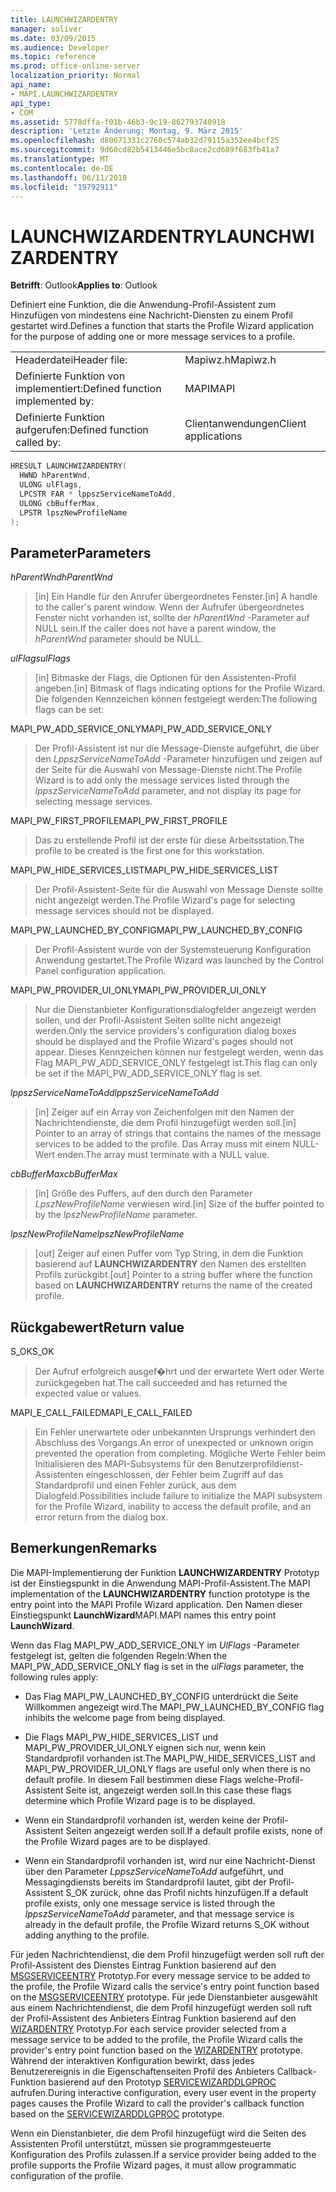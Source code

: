 ```yaml
---
title: LAUNCHWIZARDENTRY
manager: soliver
ms.date: 03/09/2015
ms.audience: Developer
ms.topic: reference
ms.prod: office-online-server
localization_priority: Normal
api_name:
- MAPI.LAUNCHWIZARDENTRY
api_type:
- COM
ms.assetid: 5778dffa-f01b-46b3-9c19-862793740918
description: 'Letzte Änderung: Montag, 9. März 2015'
ms.openlocfilehash: d80671331c2760c574ab32d79115a352ee4bcf25
ms.sourcegitcommit: 9d60cd82b5413446e5bc8ace2cd689f683fb41a7
ms.translationtype: MT
ms.contentlocale: de-DE
ms.lasthandoff: 06/11/2018
ms.locfileid: "19792911"
---
```

# <a name="launchwizardentry"></a><span data-ttu-id="c53df-103">LAUNCHWIZARDENTRY</span><span class="sxs-lookup"><span data-stu-id="c53df-103">LAUNCHWIZARDENTRY</span></span>

  
  
<span data-ttu-id="c53df-104">**Betrifft**: Outlook</span><span class="sxs-lookup"><span data-stu-id="c53df-104">**Applies to**: Outlook</span></span> 
  
<span data-ttu-id="c53df-105">Definiert eine Funktion, die die Anwendung-Profil-Assistent zum Hinzufügen von mindestens eine Nachricht-Diensten zu einem Profil gestartet wird.</span><span class="sxs-lookup"><span data-stu-id="c53df-105">Defines a function that starts the Profile Wizard application for the purpose of adding one or more message services to a profile.</span></span> 
  
|||
|:-----|:-----|
|<span data-ttu-id="c53df-106">Headerdatei</span><span class="sxs-lookup"><span data-stu-id="c53df-106">Header file:</span></span>  <br/> |<span data-ttu-id="c53df-107">Mapiwz.h</span><span class="sxs-lookup"><span data-stu-id="c53df-107">Mapiwz.h</span></span>  <br/> |
|<span data-ttu-id="c53df-108">Definierte Funktion von implementiert:</span><span class="sxs-lookup"><span data-stu-id="c53df-108">Defined function implemented by:</span></span>  <br/> |<span data-ttu-id="c53df-109">MAPI</span><span class="sxs-lookup"><span data-stu-id="c53df-109">MAPI</span></span>  <br/> |
|<span data-ttu-id="c53df-110">Definierte Funktion aufgerufen:</span><span class="sxs-lookup"><span data-stu-id="c53df-110">Defined function called by:</span></span>  <br/> |<span data-ttu-id="c53df-111">Clientanwendungen</span><span class="sxs-lookup"><span data-stu-id="c53df-111">Client applications</span></span>  <br/> |
   
```cpp
HRESULT LAUNCHWIZARDENTRY(
  HWND hParentWnd,
  ULONG ulFlags,
  LPCSTR FAR * lppszServiceNameToAdd,
  ULONG cbBufferMax,
  LPSTR lpszNewProfileName
);
```

## <a name="parameters"></a><span data-ttu-id="c53df-112">Parameter</span><span class="sxs-lookup"><span data-stu-id="c53df-112">Parameters</span></span>

 <span data-ttu-id="c53df-113">_hParentWnd_</span><span class="sxs-lookup"><span data-stu-id="c53df-113">_hParentWnd_</span></span>
  
> <span data-ttu-id="c53df-114">[in] Ein Handle für den Anrufer übergeordnetes Fenster.</span><span class="sxs-lookup"><span data-stu-id="c53df-114">[in] A handle to the caller's parent window.</span></span> <span data-ttu-id="c53df-115">Wenn der Aufrufer übergeordnetes Fenster nicht vorhanden ist, sollte der _hParentWnd_ -Parameter auf NULL sein.</span><span class="sxs-lookup"><span data-stu-id="c53df-115">If the caller does not have a parent window, the  _hParentWnd_ parameter should be NULL.</span></span> 
    
 <span data-ttu-id="c53df-116">_ulFlags_</span><span class="sxs-lookup"><span data-stu-id="c53df-116">_ulFlags_</span></span>
  
> <span data-ttu-id="c53df-117">[in] Bitmaske der Flags, die Optionen für den Assistenten-Profil angeben.</span><span class="sxs-lookup"><span data-stu-id="c53df-117">[in] Bitmask of flags indicating options for the Profile Wizard.</span></span> <span data-ttu-id="c53df-118">Die folgenden Kennzeichen können festgelegt werden:</span><span class="sxs-lookup"><span data-stu-id="c53df-118">The following flags can be set:</span></span>
    
<span data-ttu-id="c53df-119">MAPI_PW_ADD_SERVICE_ONLY</span><span class="sxs-lookup"><span data-stu-id="c53df-119">MAPI_PW_ADD_SERVICE_ONLY</span></span> 
  
> <span data-ttu-id="c53df-120">Der Profil-Assistent ist nur die Message-Dienste aufgeführt, die über den _LppszServiceNameToAdd_ -Parameter hinzufügen und zeigen auf der Seite für die Auswahl von Message-Dienste nicht.</span><span class="sxs-lookup"><span data-stu-id="c53df-120">The Profile Wizard is to add only the message services listed through the  _lppszServiceNameToAdd_ parameter, and not display its page for selecting message services.</span></span> 
    
<span data-ttu-id="c53df-121">MAPI_PW_FIRST_PROFILE</span><span class="sxs-lookup"><span data-stu-id="c53df-121">MAPI_PW_FIRST_PROFILE</span></span> 
  
> <span data-ttu-id="c53df-122">Das zu erstellende Profil ist der erste für diese Arbeitsstation.</span><span class="sxs-lookup"><span data-stu-id="c53df-122">The profile to be created is the first one for this workstation.</span></span> 
    
<span data-ttu-id="c53df-123">MAPI_PW_HIDE_SERVICES_LIST</span><span class="sxs-lookup"><span data-stu-id="c53df-123">MAPI_PW_HIDE_SERVICES_LIST</span></span> 
  
> <span data-ttu-id="c53df-124">Der Profil-Assistent-Seite für die Auswahl von Message Dienste sollte nicht angezeigt werden.</span><span class="sxs-lookup"><span data-stu-id="c53df-124">The Profile Wizard's page for selecting message services should not be displayed.</span></span> 
    
<span data-ttu-id="c53df-125">MAPI_PW_LAUNCHED_BY_CONFIG</span><span class="sxs-lookup"><span data-stu-id="c53df-125">MAPI_PW_LAUNCHED_BY_CONFIG</span></span> 
  
> <span data-ttu-id="c53df-126">Der Profil-Assistent wurde von der Systemsteuerung Konfiguration Anwendung gestartet.</span><span class="sxs-lookup"><span data-stu-id="c53df-126">The Profile Wizard was launched by the Control Panel configuration application.</span></span> 
    
<span data-ttu-id="c53df-127">MAPI_PW_PROVIDER_UI_ONLY</span><span class="sxs-lookup"><span data-stu-id="c53df-127">MAPI_PW_PROVIDER_UI_ONLY</span></span> 
  
> <span data-ttu-id="c53df-128">Nur die Dienstanbieter Konfigurationsdialogfelder angezeigt werden sollen, und der Profil-Assistent Seiten sollte nicht angezeigt werden.</span><span class="sxs-lookup"><span data-stu-id="c53df-128">Only the service providers's configuration dialog boxes should be displayed and the Profile Wizard's pages should not appear.</span></span> <span data-ttu-id="c53df-129">Dieses Kennzeichen können nur festgelegt werden, wenn das Flag MAPI_PW_ADD_SERVICE_ONLY festgelegt ist.</span><span class="sxs-lookup"><span data-stu-id="c53df-129">This flag can only be set if the MAPI_PW_ADD_SERVICE_ONLY flag is set.</span></span> 
    
 <span data-ttu-id="c53df-130">_lppszServiceNameToAdd_</span><span class="sxs-lookup"><span data-stu-id="c53df-130">_lppszServiceNameToAdd_</span></span>
  
> <span data-ttu-id="c53df-131">[in] Zeiger auf ein Array von Zeichenfolgen mit den Namen der Nachrichtendienste, die dem Profil hinzugefügt werden soll.</span><span class="sxs-lookup"><span data-stu-id="c53df-131">[in] Pointer to an array of strings that contains the names of the message services to be added to the profile.</span></span> <span data-ttu-id="c53df-132">Das Array muss mit einem NULL-Wert enden.</span><span class="sxs-lookup"><span data-stu-id="c53df-132">The array must terminate with a NULL value.</span></span> 
    
 <span data-ttu-id="c53df-133">_cbBufferMax_</span><span class="sxs-lookup"><span data-stu-id="c53df-133">_cbBufferMax_</span></span>
  
> <span data-ttu-id="c53df-134">[in] Größe des Puffers, auf den durch den Parameter _LpszNewProfileName_ verwiesen wird.</span><span class="sxs-lookup"><span data-stu-id="c53df-134">[in] Size of the buffer pointed to by the  _lpszNewProfileName_ parameter.</span></span> 
    
 <span data-ttu-id="c53df-135">_lpszNewProfileName_</span><span class="sxs-lookup"><span data-stu-id="c53df-135">_lpszNewProfileName_</span></span>
  
> <span data-ttu-id="c53df-136">[out] Zeiger auf einen Puffer vom Typ String, in dem die Funktion basierend auf **LAUNCHWIZARDENTRY** den Namen des erstellten Profils zurückgibt.</span><span class="sxs-lookup"><span data-stu-id="c53df-136">[out] Pointer to a string buffer where the function based on **LAUNCHWIZARDENTRY** returns the name of the created profile.</span></span> 
    
## <a name="return-value"></a><span data-ttu-id="c53df-137">Rückgabewert</span><span class="sxs-lookup"><span data-stu-id="c53df-137">Return value</span></span>

<span data-ttu-id="c53df-138">S_OK</span><span class="sxs-lookup"><span data-stu-id="c53df-138">S_OK</span></span> 
  
> <span data-ttu-id="c53df-139">Der Aufruf erfolgreich ausgef�hrt und der erwartete Wert oder Werte zurückgegeben hat.</span><span class="sxs-lookup"><span data-stu-id="c53df-139">The call succeeded and has returned the expected value or values.</span></span> 
    
<span data-ttu-id="c53df-140">MAPI_E_CALL_FAILED</span><span class="sxs-lookup"><span data-stu-id="c53df-140">MAPI_E_CALL_FAILED</span></span> 
  
> <span data-ttu-id="c53df-141">Ein Fehler unerwartete oder unbekannten Ursprungs verhindert den Abschluss des Vorgangs.</span><span class="sxs-lookup"><span data-stu-id="c53df-141">An error of unexpected or unknown origin prevented the operation from completing.</span></span> <span data-ttu-id="c53df-142">Mögliche Werte Fehler beim Initialisieren des MAPI-Subsystems für den Benutzerprofildienst-Assistenten eingeschlossen, der Fehler beim Zugriff auf das Standardprofil und einen Fehler zurück, aus dem Dialogfeld.</span><span class="sxs-lookup"><span data-stu-id="c53df-142">Possibilities include failure to initialize the MAPI subsystem for the Profile Wizard, inability to access the default profile, and an error return from the dialog box.</span></span>
    
## <a name="remarks"></a><span data-ttu-id="c53df-143">Bemerkungen</span><span class="sxs-lookup"><span data-stu-id="c53df-143">Remarks</span></span>

<span data-ttu-id="c53df-144">Die MAPI-Implementierung der Funktion **LAUNCHWIZARDENTRY** Prototyp ist der Einstiegspunkt in die Anwendung MAPI-Profil-Assistent.</span><span class="sxs-lookup"><span data-stu-id="c53df-144">The MAPI implementation of the **LAUNCHWIZARDENTRY** function prototype is the entry point into the MAPI Profile Wizard application.</span></span> <span data-ttu-id="c53df-145">Den Namen dieser Einstiegspunkt **LaunchWizard**MAPI.</span><span class="sxs-lookup"><span data-stu-id="c53df-145">MAPI names this entry point **LaunchWizard**.</span></span> 
  
<span data-ttu-id="c53df-146">Wenn das Flag MAPI_PW_ADD_SERVICE_ONLY im _UlFlags_ -Parameter festgelegt ist, gelten die folgenden Regeln:</span><span class="sxs-lookup"><span data-stu-id="c53df-146">When the MAPI_PW_ADD_SERVICE_ONLY flag is set in the  _ulFlags_ parameter, the following rules apply:</span></span> 
  
- <span data-ttu-id="c53df-147">Das Flag MAPI_PW_LAUNCHED_BY_CONFIG unterdrückt die Seite Willkommen angezeigt wird.</span><span class="sxs-lookup"><span data-stu-id="c53df-147">The MAPI_PW_LAUNCHED_BY_CONFIG flag inhibits the welcome page from being displayed.</span></span> 
    
- <span data-ttu-id="c53df-148">Die Flags MAPI_PW_HIDE_SERVICES_LIST und MAPI_PW_PROVIDER_UI_ONLY eignen sich nur, wenn kein Standardprofil vorhanden ist.</span><span class="sxs-lookup"><span data-stu-id="c53df-148">The MAPI_PW_HIDE_SERVICES_LIST and MAPI_PW_PROVIDER_UI_ONLY flags are useful only when there is no default profile.</span></span> <span data-ttu-id="c53df-149">In diesem Fall bestimmen diese Flags welche-Profil-Assistent Seite ist, angezeigt werden soll.</span><span class="sxs-lookup"><span data-stu-id="c53df-149">In this case these flags determine which Profile Wizard page is to be displayed.</span></span> 
    
- <span data-ttu-id="c53df-150">Wenn ein Standardprofil vorhanden ist, werden keine der Profil-Assistent Seiten angezeigt werden soll.</span><span class="sxs-lookup"><span data-stu-id="c53df-150">If a default profile exists, none of the Profile Wizard pages are to be displayed.</span></span> 
    
- <span data-ttu-id="c53df-151">Wenn ein Standardprofil vorhanden ist, wird nur eine Nachricht-Dienst über den Parameter _LppszServiceNameToAdd_ aufgeführt, und Messagingdiensts bereits im Standardprofil lautet, gibt der Profil-Assistent S_OK zurück, ohne das Profil nichts hinzufügen.</span><span class="sxs-lookup"><span data-stu-id="c53df-151">If a default profile exists, only one message service is listed through the  _lppszServiceNameToAdd_ parameter, and that message service is already in the default profile, the Profile Wizard returns S_OK without adding anything to the profile.</span></span> 
    
<span data-ttu-id="c53df-152">Für jeden Nachrichtendienst, die dem Profil hinzugefügt werden soll ruft der Profil-Assistent des Dienstes Eintrag Funktion basierend auf den [MSGSERVICEENTRY](msgserviceentry.md) Prototyp.</span><span class="sxs-lookup"><span data-stu-id="c53df-152">For every message service to be added to the profile, the Profile Wizard calls the service's entry point function based on the [MSGSERVICEENTRY](msgserviceentry.md) prototype.</span></span> <span data-ttu-id="c53df-153">Für jede Dienstanbieter ausgewählt aus einem Nachrichtendienst, die dem Profil hinzugefügt werden soll ruft der Profil-Assistent des Anbieters Eintrag Funktion basierend auf den [WIZARDENTRY](wizardentry.md) Prototyp.</span><span class="sxs-lookup"><span data-stu-id="c53df-153">For each service provider selected from a message service to be added to the profile, the Profile Wizard calls the provider's entry point function based on the [WIZARDENTRY](wizardentry.md) prototype.</span></span> <span data-ttu-id="c53df-154">Während der interaktiven Konfiguration bewirkt, dass jedes Benutzerereignis in die Eigenschaftenseiten Profil des Anbieters Callback-Funktion basierend auf den Prototyp [SERVICEWIZARDDLGPROC](servicewizarddlgproc.md) aufrufen.</span><span class="sxs-lookup"><span data-stu-id="c53df-154">During interactive configuration, every user event in the property pages causes the Profile Wizard to call the provider's callback function based on the [SERVICEWIZARDDLGPROC](servicewizarddlgproc.md) prototype.</span></span> 
  
<span data-ttu-id="c53df-155">Wenn ein Dienstanbieter, die dem Profil hinzugefügt wird die Seiten des Assistenten Profil unterstützt, müssen sie programmgesteuerte Konfiguration des Profils zulassen.</span><span class="sxs-lookup"><span data-stu-id="c53df-155">If a service provider being added to the profile supports the Profile Wizard pages, it must allow programmatic configuration of the profile.</span></span>
  

